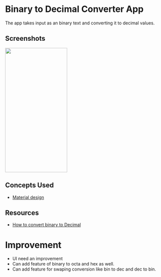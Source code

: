 # Binary to Decimal Converter App
The app takes input as an binary text and converting it to decimal values.

## Screenshots
<img src="https://user-images.githubusercontent.com/26247850/95107497-9c413380-0757-11eb-95b7-7e9f57b81857.png" width="200" height="400" /> 

## Concepts Used
- <a href="https://github.com/material-components/material-components-android/blob/master/docs/getting-started.md">Material design</a>

## Resources
- <a href="https://www.rapidtables.com/convert/number/binary-to-decimal.html">How to convert binary to Decimal</a>

# Improvement
- UI need an improvement
- Can add feature of binary to octa and hex as well.
- Can add feature for swaping conversion like bin to dec and dec to bin.
